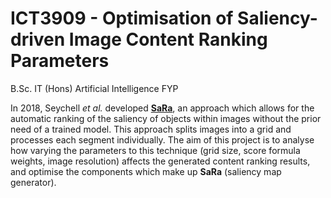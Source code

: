# ICT3909 - Optimisation of Saliency-driven Image Content Ranking Parameters
B.Sc. IT (Hons) Artificial Intelligence FYP

In 2018, Seychell <i>et al.</i> developed <a href="	https://www.um.edu.mt/library/oar/handle/123456789/90087" target="_blank"><b>SaRa</b></a>, an approach which allows for the automatic
ranking of the saliency of objects within images without the prior need of a trained model.
This approach splits images into a grid and processes each segment individually. The aim of this project is to analyse how varying the parameters to this technique (grid size, score formula weights, image resolution) affects the generated content ranking results, and optimise the components which make up <b>SaRa</b> (saliency map generator).
